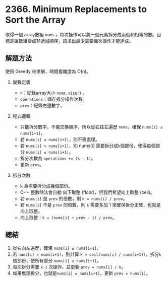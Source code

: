 # 2366. Minimum Replacements to Sort the Array
取得一個 array數組 `nums` ，每次操作可以將一個元素拆分成兩個和相等的數。目標是讓數組變成非遞減順序，請求出最少需要幾次操作才能達成。

## 解題方法
使用 Greedy 來求解，時間複雜度為 O(n)。

1. 變數定義
   * `n`：紀錄array大小 `nums.size()` 。
   * `operations`：儲存拆分操作次數。
   * `prev`：紀錄右邊數字。

2. 程式邏輯
   * 只能拆分數字，不能交換順序，所以從右往左遍歷 `nums`，確保 `nums[i] ≤ nums[i+1]`。
   * 若 `nums[i] ≤ nums[i+1]`，則不需處理。
   * 若 `nums[i] > nums[i+1]`，則 nums[i] 需要拆分成`k`個部份，使得每個部分 `nums[i] ≤ nums[i+1]`。
   * 拆分次數為 `operations += (k - 1)`。
   * 更新 `prev`。
    
3. 拆分次數
   * k 為需要拆分成幾個部份。
   * C++ 整數除法會自動 向下取整 (floor)，但我們希望向上取整 (ceil)。
   * 若 `nums[i]` 是 `prev` 的倍數，則 `k = nums[i] / prev`。
   * 若 `nums[i]` 不是 `prev` 的倍數，則 `k` 需要多加 1 來確保拆分正確，也就是向上取整。
   * 向上取整：`k = (nums[i] + prev - 1) / prev`。

## 總結
1. 從右向左遍歷，確保 `nums[i] ≤ nums[i+1]`。
2. 若 `nums[i] > nums[i+1]`，則計算 `k = ceil(nums[i] / nums[i+1])`，拆分`k`個部份，使所有部分 `nums[i] ≤ nums[i+1]`。
3. 每次拆分需要 `k-1` 次操作，並更新 `prev = nums[i] / k`。
4. 如果無須拆分，也就是`nums[i] ≤ nums[i+1]`，更新 `prev = nums[i]`。